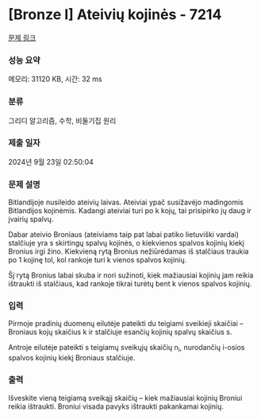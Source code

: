 # [Bronze I] Ateivių kojinės - 7214 

[문제 링크](https://www.acmicpc.net/problem/7214) 

### 성능 요약

메모리: 31120 KB, 시간: 32 ms

### 분류

그리디 알고리즘, 수학, 비둘기집 원리

### 제출 일자

2024년 9월 23일 02:50:04

### 문제 설명

<p>Bitlandijoje nusileido ateivių laivas. Ateiviai ypač susižavėjo madingomis Bitlandijos kojinėmis. Kadangi ateiviai turi po k kojų, tai prisipirko jų daug ir įvairių spalvų.</p>

<p>Dabar ateivio Broniaus (ateiviams taip pat labai patiko lietuviški vardai) stalčiuje yra s skirtingų spalvų kojinės, o kiekvienos spalvos kojinių kiekį Bronius irgi žino. Kiekvieną rytą Bronius nežiūrėdamas iš stalčiaus traukia po 1 kojinę tol, kol rankoje turi k vienos spalvos kojinių.</p>

<p>Šį rytą Bronius labai skuba ir nori sužinoti, kiek mažiausiai kojinių jam reikia ištraukti iš stalčiaus, kad rankoje tikrai turėtų bent k vienos spalvos kojinių.</p>

### 입력 

 <p>Pirmoje pradinių duomenų eilutėje pateikti du teigiami sveikieji skaičiai – Broniaus kojų skaičius k ir stalčiuje esančių kojinių spalvų skaičius s.</p>

<p>Antroje eilutėje pateikti s teigiamų sveikųjų skaičių n<sub>i</sub>, nurodančių i-osios spalvos kojinių kiekį Broniaus stalčiuje.</p>

### 출력 

 <p>Išveskite vieną teigiamą sveikąjį skaičių – kiek mažiausiai kojinių Broniui reikia ištraukti. Broniui visada pavyks ištraukti pakankamai kojinių.</p>


